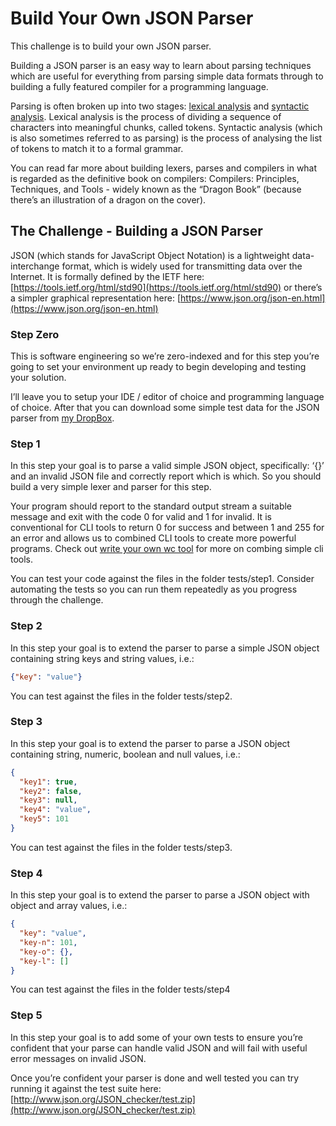 # Build Your Own JSON Parser

This challenge is to build your own JSON parser.

Building a JSON parser is an easy way to learn about parsing techniques which are useful for everything from parsing simple data formats through to building a fully featured compiler for a programming language.

Parsing is often broken up into two stages: [lexical analysis](https://en.wikipedia.org/wiki/Lexical_analysis) and [syntactic analysis](https://en.wikipedia.org/wiki/Parsing). Lexical analysis is the process of dividing a sequence of characters into meaningful chunks, called tokens. Syntactic analysis (which is also sometimes referred to as parsing) is the process of analysing the list of tokens to match it to a formal grammar.

You can read far more about building lexers, parses and compilers in what is regarded as the definitive book on compilers: Compilers: Principles, Techniques, and Tools - widely known as the “Dragon Book” (because there’s an illustration of a dragon on the cover).

## The Challenge - Building a JSON Parser
JSON (which stands for JavaScript Object Notation) is a lightweight data-interchange format, which is widely used for transmitting data over the Internet. It is formally defined by the IETF here: [https://tools.ietf.org/html/std90](https://tools.ietf.org/html/std90) or there’s a simpler graphical representation here: [https://www.json.org/json-en.html](https://www.json.org/json-en.html)

### Step Zero
This is software engineering so we’re zero-indexed and for this step you’re going to set your environment up ready to begin developing and testing your solution.

I’ll leave you to setup your IDE / editor of choice and programming language of choice. After that you can download some simple test data for the JSON parser from [my DropBox](https://www.dropbox.com/s/vthtr4897fkuhw8/tests.zip?dl=0).

### Step 1
In this step your goal is to parse a valid simple JSON object, specifically: ‘{}’ and an invalid JSON file and correctly report which is which. So you should build a very simple lexer and parser for this step.

Your program should report to the standard output stream a suitable message and exit with the code 0 for valid and 1 for invalid. It is conventional for CLI tools to return 0 for success and between 1 and 255 for an error and allows us to combined CLI tools to create more powerful programs. Check out [write your own wc tool](https://codingchallenges.fyi/challenges/challenge-wc/) for more on combing simple cli tools.

You can test your code against the files in the folder tests/step1. Consider automating the tests so you can run them repeatedly as you progress through the challenge.

### Step 2
In this step your goal is to extend the parser to parse a simple JSON object containing string keys and string values, i.e.:

```json
{"key": "value"}
```
You can test against the files in the folder tests/step2.

### Step 3
In this step your goal is to extend the parser to parse a JSON object containing string, numeric, boolean and null values, i.e.:

```json 
{
  "key1": true,
  "key2": false,
  "key3": null,
  "key4": "value",
  "key5": 101
}
```
You can test against the files in the folder tests/step3.

### Step 4
In this step your goal is to extend the parser to parse a JSON object with object and array values, i.e.:

```json
{
  "key": "value",
  "key-n": 101,
  "key-o": {},
  "key-l": []
}
```
You can test against the files in the folder tests/step4

### Step 5
In this step your goal is to add some of your own tests to ensure you’re confident that your parse can handle valid JSON and will fail with useful error messages on invalid JSON.

Once you’re confident your parser is done and well tested you can try running it against the test suite here: [http://www.json.org/JSON_checker/test.zip](http://www.json.org/JSON_checker/test.zip)
